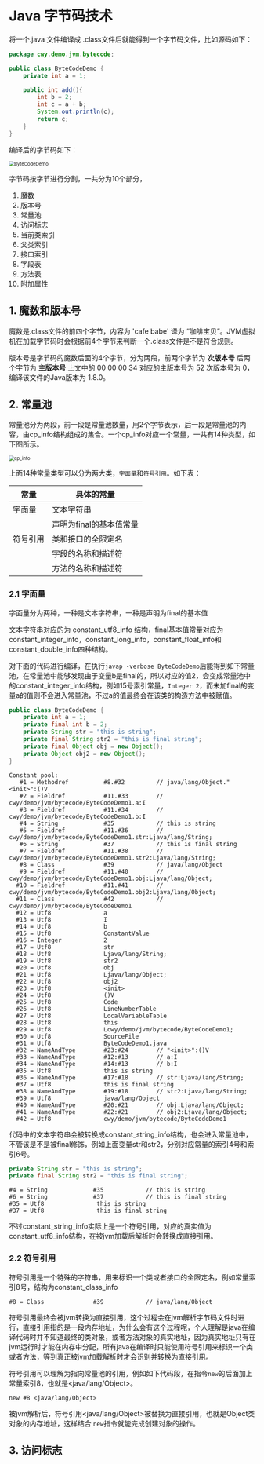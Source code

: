 # Java 字节码技术

将一个.java 文件编译成 .class文件后就能得到一个字节码文件，比如源码如下：

```java 
package cwy.demo.jvm.bytecode;

public class ByteCodeDemo {
    private int a = 1;

    public int add(){
        int b = 2;
        int c = a + b;
        System.out.println(c);
        return c;
    }
}
```

编译后的字节码如下：

<img src="../../images/ByteCodeDemo.png" alt="ByteCodeDemo" style="zoom: 67%;" />

字节码按字节进行分割，一共分为10个部分，

1. 魔数
2. 版本号
3. 常量池
4. 访问标志
5. 当前类索引
6. 父类索引
7. 接口索引
8. 字段表
9. 方法表
10. 附加属性

## 1. 魔数和版本号

魔数是.class文件的前四个字节，内容为 'cafe babe' 译为 “咖啡宝贝”。JVM虚拟机在加载字节码时会根据前4个字节来判断一个.class文件是不是符合规则。

版本号是字节码的魔数后面的4个字节，分为两段，前两个字节为 **次版本号** 后两个字节为 **主版本号** 上文中的 00 00 00 34 对应的主版本号为 52 次版本号为 0，编译该文件的Java版本为 1.8.0。

## 2. 常量池

常量池分为两段，前一段是常量池数量，用2个字节表示，后一段是常量池的内容，由cp_info结构组成的集合。一个cp_info对应一个常量，一共有14种类型，如下图所示。

<img src="../../images/cp_info.png" alt="cp_info" style="zoom: 67%;" />



上面14种常量类型可以分为两大类，`字面量`和`符号引用`。如下表：

| 常量     | 具体的常量              |
| -------- | ----------------------- |
| 字面量   | 文本字符串              |
|          | 声明为final的基本值常量 |
| 符号引用 | 类和接口的全限定名      |
|          | 字段的名称和描述符      |
|          | 方法的名称和描述符      |

### 2.1 字面量

字面量分为两种，一种是文本字符串，一种是声明为final的基本值

文本字符串对应的为 constant_utf8_info 结构，final基本值常量对应为 constant_integer_info，constant_long_info，constant_float_info和constant_double_info四种结构。

对下面的代码进行编译，在执行`javap -verbose ByteCodeDemo`后能得到如下常量池，在常量池中能够发现由于变量b是final的，所以对应的值2，会变成常量池中的constant_integer_info结构，例如15号索引常量，`Integer 2`，而未加final的变量a的值则不会进入常量池，不过a的值最终会在该类的构造方法中被赋值。

```java
public class ByteCodeDemo {
    private int a = 1;
    private final int b = 2;
    private String str = "this is string";
    private final String str2 = "this is final string";
    private final Object obj = new Object();
    private Object obj2 = new Object();
}
```

```
Constant pool:
   #1 = Methodref          #8.#32         // java/lang/Object."<init>":()V
   #2 = Fieldref           #11.#33        // cwy/demo/jvm/bytecode/ByteCodeDemo1.a:I
   #3 = Fieldref           #11.#34        // cwy/demo/jvm/bytecode/ByteCodeDemo1.b:I
   #4 = String             #35            // this is string
   #5 = Fieldref           #11.#36        // cwy/demo/jvm/bytecode/ByteCodeDemo1.str:Ljava/lang/String;
   #6 = String             #37            // this is final string
   #7 = Fieldref           #11.#38        // cwy/demo/jvm/bytecode/ByteCodeDemo1.str2:Ljava/lang/String;
   #8 = Class              #39            // java/lang/Object
   #9 = Fieldref           #11.#40        // cwy/demo/jvm/bytecode/ByteCodeDemo1.obj:Ljava/lang/Object;
  #10 = Fieldref           #11.#41        // cwy/demo/jvm/bytecode/ByteCodeDemo1.obj2:Ljava/lang/Object;
  #11 = Class              #42            // cwy/demo/jvm/bytecode/ByteCodeDemo1
  #12 = Utf8               a
  #13 = Utf8               I
  #14 = Utf8               b
  #15 = Utf8               ConstantValue
  #16 = Integer            2
  #17 = Utf8               str
  #18 = Utf8               Ljava/lang/String;
  #19 = Utf8               str2
  #20 = Utf8               obj
  #21 = Utf8               Ljava/lang/Object;
  #22 = Utf8               obj2
  #23 = Utf8               <init>
  #24 = Utf8               ()V
  #25 = Utf8               Code
  #26 = Utf8               LineNumberTable
  #27 = Utf8               LocalVariableTable
  #28 = Utf8               this
  #29 = Utf8               Lcwy/demo/jvm/bytecode/ByteCodeDemo1;
  #30 = Utf8               SourceFile
  #31 = Utf8               ByteCodeDemo1.java
  #32 = NameAndType        #23:#24        // "<init>":()V
  #33 = NameAndType        #12:#13        // a:I
  #34 = NameAndType        #14:#13        // b:I
  #35 = Utf8               this is string
  #36 = NameAndType        #17:#18        // str:Ljava/lang/String;
  #37 = Utf8               this is final string
  #38 = NameAndType        #19:#18        // str2:Ljava/lang/String;
  #39 = Utf8               java/lang/Object
  #40 = NameAndType        #20:#21        // obj:Ljava/lang/Object;
  #41 = NameAndType        #22:#21        // obj2:Ljava/lang/Object;
  #42 = Utf8               cwy/demo/jvm/bytecode/ByteCodeDemo1
```

代码中的文本字符串会被转换成constant_string_info结构，也会进入常量池中，不管该是不是被final修饰，例如上面变量str和str2，分别对应常量的索引4号和索引6号。

```java
private String str = "this is string";
private final String str2 = "this is final string";
```
```
#4 = String             #35            // this is string
#6 = String             #37            // this is final string
#35 = Utf8               this is string
#37 = Utf8               this is final string
```

不过constant_string_info实际上是一个符号引用，对应的真实值为constant_utf8_info结构，在被jvm加载后解析时会转换成直接引用。

### 2.2 符号引用

符号引用是一个特殊的字符串，用来标识一个类或者接口的全限定名，例如常量索引8号，结构为constant_class_info

```
#8 = Class              #39            // java/lang/Object
```

符号引用最终会被jvm转换为直接引用，这个过程会在jvm解析字节码文件时进行，直接引用指的是一段内存地址，为什么会有这个过程呢，个人理解是java在编译代码时并不知道最终的类对象，或者方法对象的真实地址，因为真实地址只有在jvm运行时才能在内存中分配，所有java在编译时只能使用符号引用来标识一个类或者方法，等到真正被jvm加载解析时才会识别并转换为直接引用。

符号引用可以理解为指向常量池的引用，例如如下代码段，在指令`new`的后面加上常量索引8，也就是<java/lang/Object>。
```
new #8 <java/lang/Object>
```

被jvm解析后，符号引用<java/lang/Object>被替换为直接引用，也就是Object类对象的内存地址，这样结合 `new`指令就能完成创建对象的操作。

## 3. 访问标志


